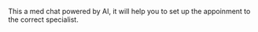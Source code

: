 This a med chat powered by AI, it will help you to set up the appoinment to the correct specialist.
